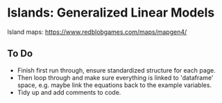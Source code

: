 # Islands: Generalized Linear Models

Island maps: https://www.redblobgames.com/maps/mapgen4/

## To Do
* Finish first run through, ensure standardized structure for each page.
* Then loop through and make sure everything is linked to 'dataframe' space, e.g. maybe link the equations back to the example variables.
* Tidy up and add comments to code.

